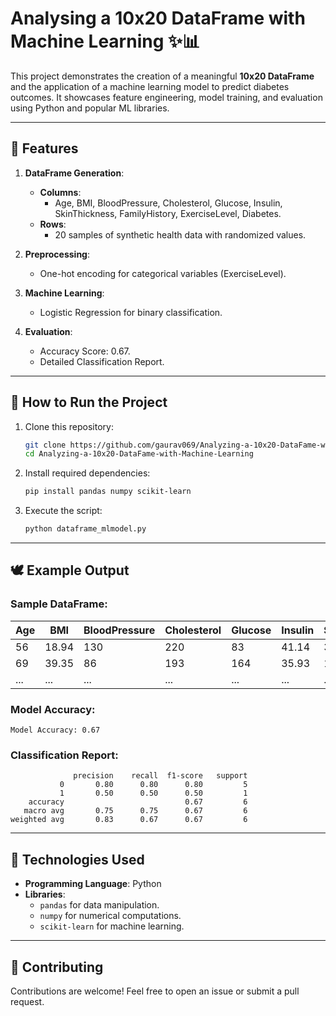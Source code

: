 # Analysing a 10x20 DataFrame with Machine Learning ✨📊

This project demonstrates the creation of a meaningful **10x20 DataFrame** and the application of a machine learning model to predict diabetes outcomes. It showcases feature engineering, model training, and evaluation using Python and popular ML libraries.

---

## 🔧 Features
1. **DataFrame Generation**:
   - **Columns**:
     - Age, BMI, BloodPressure, Cholesterol, Glucose, Insulin, SkinThickness, FamilyHistory, ExerciseLevel, Diabetes.
   - **Rows**:
     - 20 samples of synthetic health data with randomized values.

2. **Preprocessing**:
   - One-hot encoding for categorical variables (ExerciseLevel).

3. **Machine Learning**:
   - Logistic Regression for binary classification.

4. **Evaluation**:
   - Accuracy Score: 0.67.
   - Detailed Classification Report.

---

## 🚀 How to Run the Project
1. Clone this repository:
   ```bash
   git clone https://github.com/gaurav069/Analyzing-a-10x20-DataFame-with-Machine-Learning.git
   cd Analyzing-a-10x20-DataFame-with-Machine-Learning
   ```
2. Install required dependencies:
   ```bash
   pip install pandas numpy scikit-learn
   ```
3. Execute the script:
   ```bash
   python dataframe_mlmodel.py
   ```

---

## 🕊️ Example Output
### Sample DataFrame:
| Age | BMI  | BloodPressure | Cholesterol | Glucose | Insulin | SkinThickness | FamilyHistory | ExerciseLevel | Diabetes |
|-----|------|---------------|-------------|---------|---------|---------------|---------------|---------------|----------|
| 56  | 18.94| 130           | 220         | 83      | 41.14   | 30            | 0             | Medium        | 0        |
| 69  | 39.35| 86            | 193         | 164     | 35.93   | 18            | 1             | High          | 1        |
| ... | ...  | ...           | ...         | ...     | ...     | ...           | ...           | ...           | ...      |

### Model Accuracy:
```
Model Accuracy: 0.67
```

### Classification Report:
```
              precision    recall  f1-score   support
           0       0.80      0.80      0.80         5
           1       0.50      0.50      0.50         1
    accuracy                           0.67         6
   macro avg       0.75      0.75      0.67         6
weighted avg       0.83      0.67      0.67         6
```

---

## 📖 Technologies Used
- **Programming Language**: Python
- **Libraries**:
  - `pandas` for data manipulation.
  - `numpy` for numerical computations.
  - `scikit-learn` for machine learning.

---

## 🙏 Contributing
Contributions are welcome! Feel free to open an issue or submit a pull request.
